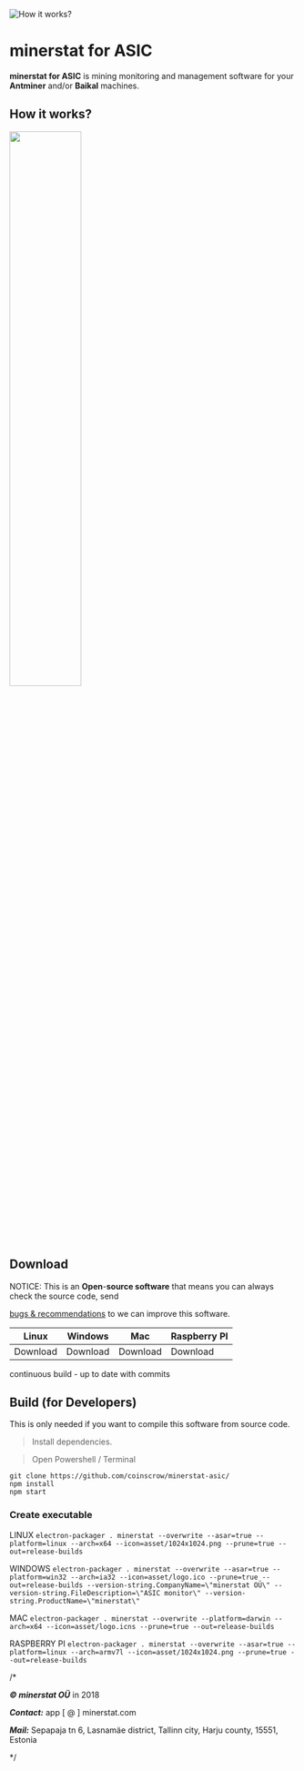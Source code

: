 ![How it works?](https://cdn.rawgit.com/coinscrow/minerstat-asic/master/docs/logo_full.svg)

# minerstat for ASIC

**minerstat for ASIC** is mining monitoring and management software for your **Antminer** and/or **Baikal** machines.

## How it works?

<img src="https://cdn.rawgit.com/coinscrow/minerstat-asic/master/docs/howitworks.svg" width="50%">

## Download

NOTICE: This is an **Open**-**source software** that means you can always check the source code, send

[bugs & recommendations](https://github.com/coinscrow/minerstat-asic/issues) to we can improve this software.

| Linux | Windows | Mac | Raspberry PI |
|--|--|--|--|
| Download | Download | Download | Download |

continuous build - up to date with commits


##  Build (for Developers)

This is only needed if you want to compile this software from source code.

 > Install dependencies.

 > Open Powershell / Terminal

    git clone https://github.com/coinscrow/minerstat-asic/
    npm install
    npm start

### Create executable

LINUX `electron-packager . minerstat --overwrite --asar=true --platform=linux --arch=x64 --icon=asset/1024x1024.png --prune=true --out=release-builds`

WINDOWS `electron-packager . minerstat --overwrite --asar=true --platform=win32 --arch=ia32 --icon=asset/logo.ico --prune=true --out=release-builds --version-string.CompanyName=\"minerstat OÜ\" --version-string.FileDescription=\"ASIC monitor\" --version-string.ProductName=\"minerstat\"`

MAC  `electron-packager . minerstat --overwrite --platform=darwin --arch=x64 --icon=asset/logo.icns --prune=true --out=release-builds`

RASPBERRY PI `electron-packager . minerstat --overwrite --asar=true --platform=linux --arch=armv7l --icon=asset/1024x1024.png --prune=true --out=release-builds`



/*


***© minerstat OÜ*** in 2018


***Contact:*** app [ @ ] minerstat.com 


***Mail:*** Sepapaja tn 6, Lasnamäe district, Tallinn city, Harju county, 15551, Estonia

*/


